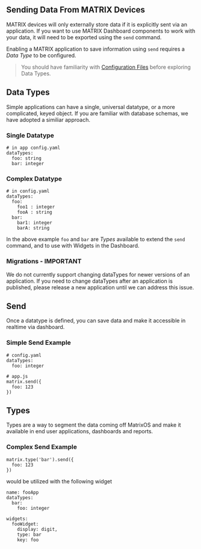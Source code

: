## Sending Data From MATRIX Devices

MATRIX devices will only externally store data if it is explicitly sent via an application. If you want to use MATRIX Dashboard components to work with your data, it will need to be exported using the `send` command.

Enabling a MATRIX application to save information using `send` requires a *Data Type* to be configured.

> You should have familiarity with [Configuration Files](configuration.md) before exploring Data Types. 

## Data Types
Simple applications can have a single, universal datatype, or a more complicated, keyed object. If you are familiar with database schemas, we have adopted a similiar approach.

### Single Datatype
```
# in app config.yaml 
dataTypes:
  foo: string
  bar: integer
```

### Complex Datatype
```
# in config.yaml
dataTypes:
  foo:
    foo1 : integer
    fooA : string
  bar:
    bar1: integer
    barA: string
```

In the above example `foo` and `bar` are *Types* available to extend the `send` command, and to use with Widgets in the Dashboard.

### Migrations - IMPORTANT
We do not currently support changing dataTypes for newer versions of an application. If you need to change dataTypes after an application is published, please release a new application until we can address this issue.


## Send

Once a datatype is defined, you can save data and make it accessible in realtime via dashboard. 

### Simple Send Example
```
# config.yaml
dataTypes:
  foo: integer

# app.js
matrix.send({
  foo: 123
})
```



## Types
Types are a way to segment the data coming off MatrixOS and make it available in end user applications, dashboards and reports.

### Complex Send Example
```
matrix.type('bar').send({
  foo: 123
})
```
would be utilized with the following widget
```
name: fooApp
dataTypes:
  bar:
    foo: integer

widgets:
  fooWidget:
    display: digit,
    type: bar
    key: foo
```
